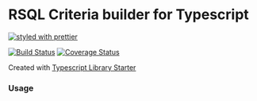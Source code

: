 # RSQL Criteria builder for Typescript

[![styled with prettier](https://img.shields.io/badge/styled_with-prettier-ff69b4.svg)](https://github.com/prettier/prettier)
<!--[![Greenkeeper badge](https://badges.greenkeeper.io/alexjoverm/typescript-library-starter.svg)](https://greenkeeper.io/)-->
[![Build Status](https://travis-ci.org/tylerhubert/rsql-criteria-typescript.svg?branch=master)](https://travis-ci.org/tylerhubert/rsql-criteria-typescript)
[![Coverage Status](https://coveralls.io/repos/github/tylerhubert/rsql-criteria-typescript/badge.svg?branch=master)](https://coveralls.io/github/tylerhubert/rsql-criteria-typescript?branch=master)
<!--[![Donate](https://img.shields.io/badge/donate-paypal-blue.svg)](https://paypal.me/AJoverMorales)-->

Created with [Typescript Library Starter](https://github.com/alexjoverm/typescript-library-starter.git)

### Usage
